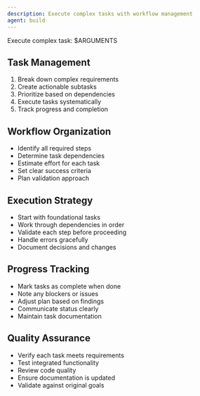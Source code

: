 ```yaml
---
description: Execute complex tasks with workflow management
agent: build
---
```


Execute complex task: $ARGUMENTS

## Task Management
1. Break down complex requirements
2. Create actionable subtasks
3. Prioritize based on dependencies
4. Execute tasks systematically
5. Track progress and completion

## Workflow Organization
- Identify all required steps
- Determine task dependencies
- Estimate effort for each task
- Set clear success criteria
- Plan validation approach

## Execution Strategy
- Start with foundational tasks
- Work through dependencies in order
- Validate each step before proceeding
- Handle errors gracefully
- Document decisions and changes

## Progress Tracking
- Mark tasks as complete when done
- Note any blockers or issues
- Adjust plan based on findings
- Communicate status clearly
- Maintain task documentation

## Quality Assurance
- Verify each task meets requirements
- Test integrated functionality
- Review code quality
- Ensure documentation is updated
- Validate against original goals